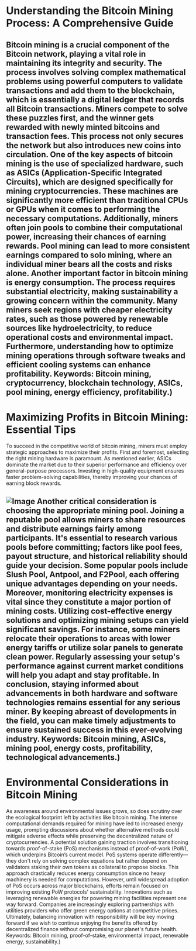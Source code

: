# Understanding the Bitcoin Mining Process: A Comprehensive Guide
Bitcoin mining is a crucial component of the Bitcoin network, playing a vital role in maintaining its integrity and security. The process involves solving complex mathematical problems using powerful computers to validate transactions and add them to the blockchain, which is essentially a digital ledger that records all Bitcoin transactions. Miners compete to solve these puzzles first, and the winner gets rewarded with newly minted bitcoins and transaction fees. This process not only secures the network but also introduces new coins into circulation.
One of the key aspects of bitcoin mining is the use of specialized hardware, such as ASICs (Application-Specific Integrated Circuits), which are designed specifically for mining cryptocurrencies. These machines are significantly more efficient than traditional CPUs or GPUs when it comes to performing the necessary computations. Additionally, miners often join pools to combine their computational power, increasing their chances of earning rewards. Pool mining can lead to more consistent earnings compared to solo mining, where an individual miner bears all the costs and risks alone.
Another important factor in bitcoin mining is energy consumption. The process requires substantial electricity, making sustainability a growing concern within the community. Many miners seek regions with cheaper electricity rates, such as those powered by renewable sources like hydroelectricity, to reduce operational costs and environmental impact. Furthermore, understanding how to optimize mining operations through software tweaks and efficient cooling systems can enhance profitability.
Keywords: Bitcoin mining, cryptocurrency, blockchain technology, ASICs, pool mining, energy efficiency, profitability.)
---
# Maximizing Profits in Bitcoin Mining: Essential Tips
To succeed in the competitive world of bitcoin mining, miners must employ strategic approaches to maximize their profits. First and foremost, selecting the right mining hardware is paramount. As mentioned earlier, ASICs dominate the market due to their superior performance and efficiency over general-purpose processors. Investing in high-quality equipment ensures faster problem-solving capabilities, thereby improving your chances of earning block rewards.

![Image](https://github.com/user-attachments/assets/d7419ec9-dc67-403f-bf28-8faea5f1f74f)
Another critical consideration is choosing the appropriate mining pool. Joining a reputable pool allows miners to share resources and distribute earnings fairly among participants. It's essential to research various pools before committing; factors like pool fees, payout structure, and historical reliability should guide your decision. Some popular pools include Slush Pool, Antpool, and F2Pool, each offering unique advantages depending on your needs.
Moreover, monitoring electricity expenses is vital since they constitute a major portion of mining costs. Utilizing cost-effective energy solutions and optimizing mining setups can yield significant savings. For instance, some miners relocate their operations to areas with lower energy tariffs or utilize solar panels to generate clean power. Regularly assessing your setup's performance against current market conditions will help you adapt and stay profitable.
In conclusion, staying informed about advancements in both hardware and software technologies remains essential for any serious miner. By keeping abreast of developments in the field, you can make timely adjustments to ensure sustained success in this ever-evolving industry. Keywords: Bitcoin mining, ASICs, mining pool, energy costs, profitability, technological advancements.)
--- 
# Environmental Considerations in Bitcoin Mining
As awareness around environmental issues grows, so does scrutiny over the ecological footprint left by activities like bitcoin mining. The intense computational demands required for mining have led to increased energy usage, prompting discussions about whether alternative methods could mitigate adverse effects while preserving the decentralized nature of cryptocurrencies.
A potential solution gaining traction involves transitioning towards proof-of-stake (PoS) mechanisms instead of proof-of-work (PoW), which underpins Bitcoin’s current model. PoS systems operate differently—they don't rely on solving complex equations but rather depend on validators staking their own tokens as collateral to propose blocks. This approach drastically reduces energy consumption since no heavy machinery is needed for computations.
However, until widespread adoption of PoS occurs across major blockchains, efforts remain focused on improving existing PoW protocols' sustainability. Innovations such as leveraging renewable energies for powering mining facilities represent one way forward. Companies are increasingly exploring partnerships with utilities providers who offer green energy options at competitive prices.
Ultimately, balancing innovation with responsibility will be key moving forward if we wish to continue enjoying the benefits offered by decentralized finance without compromising our planet's future health. Keywords: Bitcoin mining, proof-of-stake, environmental impact, renewable energy, sustainability.)
